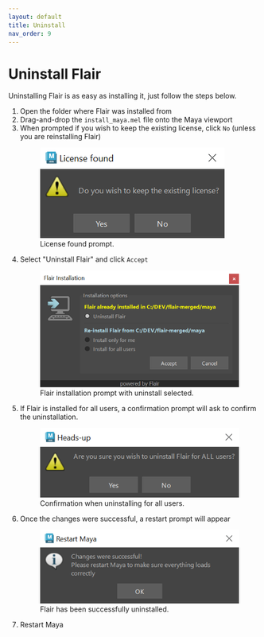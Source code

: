 ```yaml
---
layout: default
title: Uninstall
nav_order: 9
---
```


# Uninstall Flair

Uninstalling Flair is as easy as installing it, just follow the steps below.

1. Open the folder where Flair was installed from
2. Drag-and-drop the `install_maya.mel` file onto the Maya viewport
3. When prompted if you wish to keep the existing license, click `No` (unless you are reinstalling Flair)
    <figure class="aio-ui">
        <img src="/media/setup/installation_license_confirmation.png" alt="License found prompt">
        <figcaption>License found prompt.</figcaption>
    </figure>
4. Select "Uninstall Flair" and click `Accept`
    <figure class="aio-ui">
        <img src="/media/uninstall/uninstall.png" alt="Flair installation prompt with uninstall option selected">
        <figcaption>Flair installation prompt with uninstall selected.</figcaption>
    </figure>
5. If Flair is installed for all users, a confirmation prompt will ask to confirm the uninstallation.
    <figure class="aio-ui">
        <img src="/media/uninstall/confirmation.png" alt="Uninstallation confirmation for All Users">
        <figcaption>Confirmation when uninstalling for all users.</figcaption>
    </figure>
6. Once the changes were successful, a restart prompt will appear
    <figure class="aio-ui">
        <img src="/media/setup/success.png" alt="Dialog stating that the changes were successful">
        <figcaption>Flair has been successfully uninstalled.</figcaption>
    </figure>
7. Restart Maya

